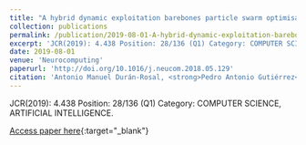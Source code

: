 ```yaml
---
title: "A hybrid dynamic exploitation barebones particle swarm optimisation algorithm for time series segmentation"
collection: publications
permalink: /publication/2019-08-01-A-hybrid-dynamic-exploitation-barebones-particle-swarm-optimisation-algorithm-for-time-series-segmen
excerpt: 'JCR(2019): 4.438 Position: 28/136 (Q1) Category: COMPUTER SCIENCE, ARTIFICIAL INTELLIGENCE.'
date: 2019-08-01
venue: 'Neurocomputing'
paperurl: 'http://doi.org/10.1016/j.neucom.2018.05.129'
citation: 'Antonio Manuel Durán-Rosal, <strong>Pedro Antonio Gutiérrez</strong>, Angel Carmona-Poyato, César Hervás-Martínez, &quot;A hybrid dynamic exploitation barebones particle swarm optimisation algorithm for time series segmentation.&quot; Neurocomputing, Vol. 353, 2019, pp.45--55.'
---
```

JCR(2019): 4.438 Position: 28/136 (Q1) Category: COMPUTER SCIENCE, ARTIFICIAL INTELLIGENCE.

[Access paper here](http://doi.org/10.1016/j.neucom.2018.05.129){:target="_blank"}
